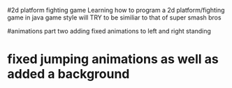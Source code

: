 #2d platform fighting game
Learning how to program a 2d platform/fighting game in java
game style will TRY to be similiar to that of super smash bros

#animations part two adding fixed animations to left and right standing
# fixed jumping animations as well as added a background